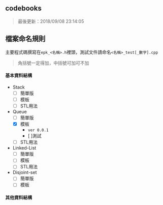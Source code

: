 ## codebooks

> 最後更新：2018/09/08 23:14:05

## 檔案命名規則

主要程式碼撰寫在`epk_<名稱>.h`裡頭，測試文件請命名`<名稱>_test[_數字].cpp`

> 角括號一定得加，中括號可加可不加

#### 基本資料結構

* Stack
	* [ ] 簡單版
	* [ ] 模板
	* [ ] STL用法
* Queue
	* [ ] 簡單版
	* [x] 模板
		* `ver 0.0.1`
		* [ ]測試
	* [ ] STL用法
* Linked-List
	* [ ] 簡單版
	* [ ] 模板
	* [ ] STL用法

* Disjoint-set
	* [ ] 簡單版
	* [ ] 模板

#### 其他資料結構

